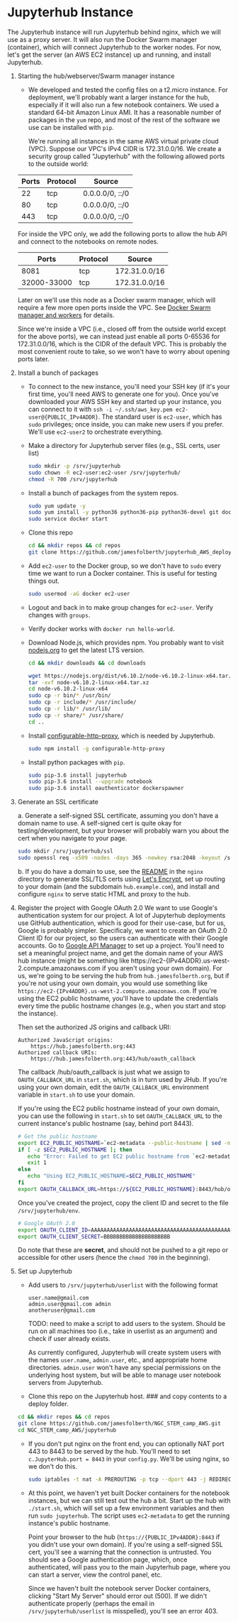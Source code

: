 # Jupyterhub Instance

The Jupyterhub instance will run Jupyterhub behind nginx, which we will use as a proxy server.
It will also run the Docker Swarm manager (container), which will connect Jupyterhub to the worker nodes.
For now, let's get the server (an AWS EC2 instance) up and running, and install Jupyterhub.


1. Starting the hub/webserver/Swarm manager instance
   * We developed and tested the config files on a t2.micro instance.
     For deployment, we'll probably want a larger instance for the hub, especially if it will also run a few notebook containers.
     We used a standard 64-bit Amazon Linux AMI.
     It has a reasonable number of packages in the `yum` repo, and most of the rest of the software we use can be installed with `pip`.

     We're running all instances in the same AWS virtual private cloud (VPC).
     Suppose our VPC's IPv4 CIDR is 172.31.0.0/16.
     We create a security group called "Jupyterhub" with the following allowed ports to the outside world:

    |Ports |	Protocol	| Source |
    |------|----------------|--------|
    |22	   | tcp	| 0.0.0.0/0, ::/0 |
    |80	   | tcp	| 0.0.0.0/0, ::/0 |
    |443   | tcp	| 0.0.0.0/0, ::/0 |

     For inside the VPC only, we add the following ports to allow the hub API and connect to the notebooks on remote nodes.

    |Ports |	Protocol	| Source |
    |------|----------|--------|
    |8081| tcp	| 172.31.0.0/16 |
    |32000-33000| tcp	| 172.31.0.0/16 |

    Later on we'll use this node as a Docker swarm manager, which will require a few more open ports inside the VPC.
    See [Docker Swarm manager and workers](../swarm_legacy/README.md) for details.

    Since we're inside a VPC (i.e., closed off from the outside world except for the above ports), we can instead just enable all ports 0-65536 for 172.31.0.0/16, which is the CIDR of the default VPC.
    This is probably the most convenient route to take, so we won't have to worry about opening ports later.


2. Install a bunch of packages
   * To connect to the new instance, you'll need your SSH key (if it's your first time, you'll need AWS to generate one for you).
     Once you've downloaded your AWS SSH key and started up your instance, you can connect to it with `ssh -i ~/.ssh/aws_key.pem ec2-user@{PUBLIC_IPv4ADDR}`.
      The standard user is `ec2-user`, which has `sudo` privileges; once inside, you can make new users if you prefer.
      We'll use `ec2-user2` to orchestrate everything.

   * Make a directory for Jupyterhub server files (e.g., SSL certs, user list)
      ```bash
      sudo mkdir -p /srv/jupyterhub
      sudo chown -R ec2-user:ec2-user /srv/jupyterhub/
      chmod -R 700 /srv/jupyterhub
      ```

   * Install a bunch of packages from the system repos.
      ```bash
      sudo yum update -y
      sudo yum install -y python36 python36-pip python36-devel git docker gcc gcc-c++
      sudo service docker start
      ```

   * Clone this repo
      ```bash
      cd && mkdir repos && cd repos
      git clone https://github.com/jamesfolberth/jupyterhub_AWS_deployment.git
      ```

   * Add `ec2-user` to the Docker group, so we don't have to `sudo` every time we want to run a Docker container.
      This is useful for testing things out.
      ```bash
      sudo usermod -aG docker ec2-user
      ```

   * Logout and back in to make group changes for `ec2-user`.  Verify changes with `groups`.

   * Verify docker works with `docker run hello-world`.

   * Download Node.js, which provides npm.
     You probably  want to visit [nodejs.org](https://nodejs.org/en/download/) to get the latest LTS version.

     ```bash
     cd && mkdir downloads && cd downloads

     wget https://nodejs.org/dist/v6.10.2/node-v6.10.2-linux-x64.tar.xz
     tar -xvf node-v6.10.2-linux-x64.tar.xz
     cd node-v6.10.2-linux-x64
     sudo cp -r bin/* /usr/bin/
     sudo cp -r include/* /usr/include/
     sudo cp -r lib/* /usr/lib/
     sudo cp -r share/* /usr/share/
     cd ..
     ```

   * Install [configurable-http-proxy](https://github.com/jupyterhub/configurable-http-proxy), which is needed by Jupyterhub.
     ```bash
     sudo npm install -g configurable-http-proxy
     ```

   * Install python packages with `pip`.
     ```bash
     sudo pip-3.6 install jupyterhub
     sudo pip-3.6 install --upgrade notebook
     sudo pip-3.6 install oauthenticator dockerspawner
     ```

3. Generate an SSL certificate

    a. Generate a self-signed SSL certificate, assuming you don't have a domain name to use.
        A self-signed cert is quite okay for testing/development, but your browser will probably warn you about the cert when you navigate to your page.

    ```bash
    sudo mkdir /srv/jupyterhub/ssl
    sudo openssl req -x509 -nodes -days 365 -newkey rsa:2048 -keyout /srv/jupyterhub/ssl/hub.key -out /srv/jupyterhub/ssl/hub.crt
    ```

    b. If you do have a domain to use, see the [README](../nginx/README.md) in the `nginx` directory to generate SSL/TLS certs using [Let's Encrypt](https://letsencrypt.org/), set up routing to your domain (and the subdomain `hub.example.com`), and install and configure `nginx` to serve static HTML and proxy to the hub.


4. Register the project with Google OAuth 2.0
   We want to use Google's authentication system for our project.
   A lot of Jupyterhub deployments use GitHub authentication, which is good for their use-case, but for us, Google is probably simpler.
   Specificaly, we want to create an OAuth 2.0 Client ID for our project, so the users can authenticate with their Google accounts.
   Go to [Google API Manager](https://console.developers.google.com/apis/credentials) to set up a project.
   You'll need to set a meaningful project name, and get the domain name of your AWS hub instance (might be something like https://ec2-{IPv4ADDR}.us-west-2.compute.amazonaws.com if you aren't using your own domain).
   For us, we're going to be serving the hub from `hub.jamesfolberth.org`, but if you're not using your own domain, you would use something like `https://ec2-{IPv4ADDR}.us-west-2.compute.amazonaws.com`.
   If you're using the EC2 public hostname, you'll have to update the credentials every time the public hostname changes (e.g., when you start and stop the instance).

   Then set the authorized JS origins and callback URI:
   ```
   Authorized JavaScript origins:
       https://hub.jamesfolberth.org:443
   Authorized callback URIs:
       https://hub.jamesfolberth.org:443/hub/oauth_callback
   ```

   The callback /hub/oauth_callback is just what we assign to `OAUTH_CALLBACK_URL` in `start.sh`, which is in turn used by JHub.
   If you're using your own domain, edit the `OAUTH_CALLBACK_URL` environment variable in `start.sh` to use your domain.

   If you're using the EC2 public hostname instead of your own domain, you can use the following in `start.sh` to set `OAUTH_CALLBACK_URL` to the current instance's public hostname (say, behind port 8443).
   ```bash
   # Get the public hostname
   export EC2_PUBLIC_HOSTNAME=`ec2-metadata --public-hostname | sed -ne 's/public-hostname: //p'`
   if [ -z $EC2_PUBLIC_HOSTNAME ]; then
      echo "Error: Failed to get EC2 public hostname from `ec2-metadata`"
      exit 1
   else
      echo "Using EC2_PUBLIC_HOSTNAME=$EC2_PUBLIC_HOSTNAME"
   fi
   export OAUTH_CALLBACK_URL=https://${EC2_PUBLIC_HOSTNAME}:8443/hub/oauth_callback
   ```

   Once you've created the project, copy the client ID and secret to the file `/srv/jupyterhub/env`.
   ```bash
   # Google OAuth 2.0
   export OAUTH_CLIENT_ID=AAAAAAAAAAAAAAAAAAAAAAAAAAAAAAAAAAAAAAAAAAAAAA.apps.googleusercontent.com
   export OAUTH_CLIENT_SECRET=BBBBBBBBBBBBBBBBBBBBB
   ```
   Do note that these are <b>secret</b>, and should not be pushed to a git repo or accessible for other users (hence the `chmod 700` in the beginning).

5. Set up Jupyterhub
   * Add users to `/srv/jupyterhub/userlist` with the following format
     ```
     user.name@gmail.com
     admin.user@gmail.com admin
     anotheruser@gmail.com
     ```

     TODO: need to make a script to add users to the system.  Should be run on all machines too (i.e., take in userlist as an argument) and check if user already exists.

     As currently configured, Jupyterhub will create system users with the names `user.name`, `admin.user`, etc., and appropriate home directories.  `admin.user` won't have any special permissions on the underlying host system, but will be able to manage user notebook servers from Jupyterhub.

   * Clone this repo on the Jupyterhub host. ### and copy contents to a deploy folder.
   ```bash
   cd && mkdir repos && cd repos
   git clone https://github.com/jamesfolberth/NGC_STEM_camp_AWS.git
   cd NGC_STEM_camp_AWS/jupyterhub
   ```


   * If you don't put nginx on the front end, you can optionally NAT port 443 to 8443 to be served by the hub.
     You'll need to set `c.JupyterHub.port = 8443` in your `config.py`.
     We'll be using nginx, so we don't do this.
     ```bash
     sudo iptables -t nat -A PREROUTING -p tcp --dport 443 -j REDIRECT --to 8443
     ```

   * At this point, we haven't yet built Docker containers for the notebook instances, but we can still test out the hub a bit.  Start up the hub with `./start.sh`, which will set up a few environment variables and then run `sudo jupyterhub`.  The script uses `ec2-metadata` to get the running instance's public hostname.

     Point your browser to the hub (`https://{PUBLIC_IPv4ADDR}:8443` if you didn't use your own domain).
     If you're using a self-signed SSL cert, you'll see a warning that the connection is untrusted.
     You should see a Google authentication page, which, once authenticated, will pass you to the main Jupyterhub page, where you can start a server, view the control panel, etc.

     Since we haven't built the notebook server Docker containers, clicking "Start My Server" should error out (500).
     If we didn't authenticate properly (perhaps the email in `/srv/jupyterhub/userlist` is misspelled), you'll see an error 403.
